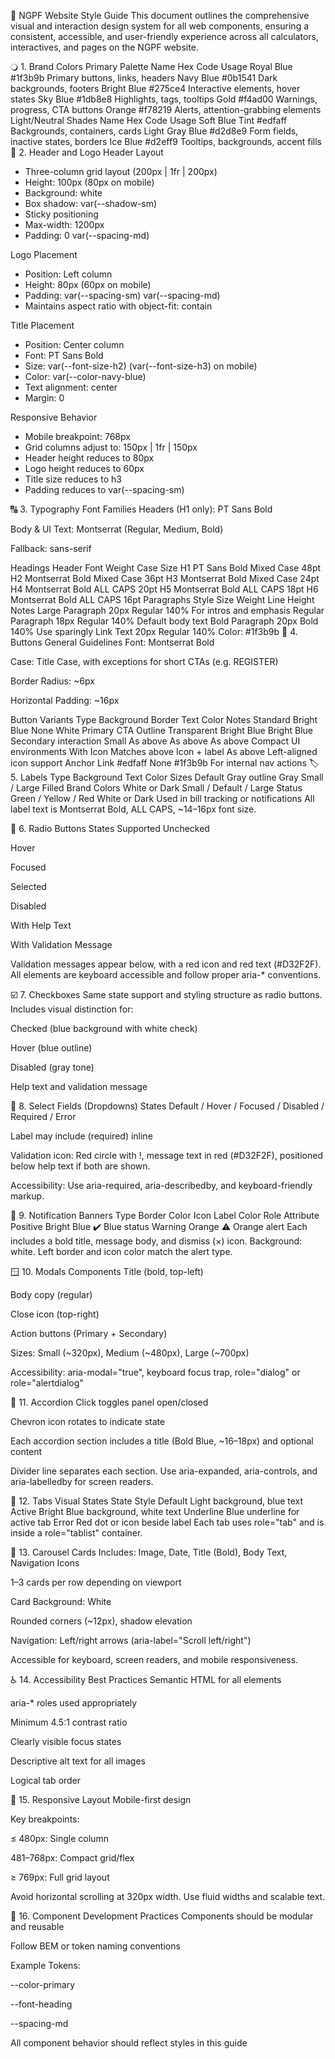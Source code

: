 🎨 NGPF Website Style Guide
This document outlines the comprehensive visual and interaction design system for all web components, ensuring a consistent, accessible, and user-friendly experience across all calculators, interactives, and pages on the NGPF website.

🔾 1. Brand Colors
Primary Palette
Name	Hex Code	Usage
Royal Blue	#1f3b9b	Primary buttons, links, headers
Navy Blue	#0b1541	Dark backgrounds, footers
Bright Blue	#275ce4	Interactive elements, hover states
Sky Blue	#1db8e8	Highlights, tags, tooltips
Gold	#f4ad00	Warnings, progress, CTA buttons
Orange	#f78219	Alerts, attention-grabbing elements
Light/Neutral Shades
Name	Hex Code	Usage
Soft Blue Tint	#edfaff	Backgrounds, containers, cards
Light Gray Blue	#d2d8e9	Form fields, inactive states, borders
Ice Blue	#d2eff9	Tooltips, backgrounds, accent fills
🧭 2. Header and Logo
Header Layout
- Three-column grid layout (200px | 1fr | 200px)
- Height: 100px (80px on mobile)
- Background: white
- Box shadow: var(--shadow-sm)
- Sticky positioning
- Max-width: 1200px
- Padding: 0 var(--spacing-md)

Logo Placement
- Position: Left column
- Height: 80px (60px on mobile)
- Padding: var(--spacing-sm) var(--spacing-md)
- Maintains aspect ratio with object-fit: contain

Title Placement
- Position: Center column
- Font: PT Sans Bold
- Size: var(--font-size-h2) (var(--font-size-h3) on mobile)
- Color: var(--color-navy-blue)
- Text alignment: center
- Margin: 0

Responsive Behavior
- Mobile breakpoint: 768px
- Grid columns adjust to: 150px | 1fr | 150px
- Header height reduces to 80px
- Logo height reduces to 60px
- Title size reduces to h3
- Padding reduces to var(--spacing-sm)

🔠 3. Typography
Font Families
Headers (H1 only): PT Sans Bold

Body & UI Text: Montserrat (Regular, Medium, Bold)

Fallback: sans-serif

Headings
Header	Font	Weight	Case	Size
H1	PT Sans	Bold	Mixed Case	48pt
H2	Montserrat	Bold	Mixed Case	36pt
H3	Montserrat	Bold	Mixed Case	24pt
H4	Montserrat	Bold	ALL CAPS	20pt
H5	Montserrat	Bold	ALL CAPS	18pt
H6	Montserrat	Bold	ALL CAPS	16pt
Paragraphs
Style	Size	Weight	Line Height	Notes
Large Paragraph	20px	Regular	140%	For intros and emphasis
Regular Paragraph	18px	Regular	140%	Default body text
Bold Paragraph	20px	Bold	140%	Use sparingly
Link Text	20px	Regular	140%	Color: #1f3b9b
🔘 4. Buttons
General Guidelines
Font: Montserrat Bold

Case: Title Case, with exceptions for short CTAs (e.g. REGISTER)

Border Radius: ~6px

Horizontal Padding: ~16px

Button Variants
Type	Background	Border	Text Color	Notes
Standard	Bright Blue	None	White	Primary CTA
Outline	Transparent	Bright Blue	Bright Blue	Secondary interaction
Small	As above	As above	As above	Compact UI environments
With Icon	Matches above	Icon + label	As above	Left-aligned icon support
Anchor Link	#edfaff	None	#1f3b9b	For internal nav actions
🏷️ 5. Labels
Type	Background	Text Color	Sizes
Default	Gray outline	Gray	Small / Large
Filled	Brand Colors	White or Dark	Small / Default / Large
Status	Green / Yellow / Red	White or Dark	Used in bill tracking or notifications
All label text is Montserrat Bold, ALL CAPS, ~14–16px font size.

🔘 6. Radio Buttons
States Supported
Unchecked

Hover

Focused

Selected

Disabled

With Help Text

With Validation Message

Validation messages appear below, with a red icon and red text (#D32F2F). All elements are keyboard accessible and follow proper aria-* conventions.

☑️ 7. Checkboxes
Same state support and styling structure as radio buttons. Includes visual distinction for:

Checked (blue background with white check)

Hover (blue outline)

Disabled (gray tone)

Help text and validation message

📝 8. Select Fields (Dropdowns)
States
Default / Hover / Focused / Disabled / Required / Error

Label may include (required) inline

Validation icon: Red circle with !, message text in red (#D32F2F), positioned below help text if both are shown.

Accessibility: Use aria-required, aria-describedby, and keyboard-friendly markup.

🔔 9. Notification Banners
Type	Border Color	Icon	Label Color	Role Attribute
Positive	Bright Blue	✔️	Blue	status
Warning	Orange	⚠️	Orange	alert
Each includes a bold title, message body, and dismiss (×) icon. Background: white. Left border and icon color match the alert type.

🪟 10. Modals
Components
Title (bold, top-left)

Body copy (regular)

Close icon (top-right)

Action buttons (Primary + Secondary)

Sizes: Small (~320px), Medium (~480px), Large (~700px)

Accessibility: aria-modal="true", keyboard focus trap, role="dialog" or role="alertdialog"

📂 11. Accordion
Click toggles panel open/closed

Chevron icon rotates to indicate state

Each accordion section includes a title (Bold Blue, ~16–18px) and optional content

Divider line separates each section. Use aria-expanded, aria-controls, and aria-labelledby for screen readers.

🧷 12. Tabs
Visual States
State	Style
Default	Light background, blue text
Active	Bright Blue background, white text
Underline	Blue underline for active tab
Error	Red dot or icon beside label
Each tab uses role="tab" and is inside a role="tablist" container.

🎠 13. Carousel Cards
Includes: Image, Date, Title (Bold), Body Text, Navigation Icons

1–3 cards per row depending on viewport

Card Background: White

Rounded corners (~12px), shadow elevation

Navigation: Left/right arrows (aria-label="Scroll left/right")

Accessible for keyboard, screen readers, and mobile responsiveness.

♿ 14. Accessibility Best Practices
Semantic HTML for all elements

aria-* roles used appropriately

Minimum 4.5:1 contrast ratio

Clearly visible focus states

Descriptive alt text for all images

Logical tab order

📱 15. Responsive Layout
Mobile-first design

Key breakpoints:

≤ 480px: Single column

481–768px: Compact grid/flex

≥ 769px: Full grid layout

Avoid horizontal scrolling at 320px width. Use fluid widths and scalable text.

🧩 16. Component Development Practices
Components should be modular and reusable

Follow BEM or token naming conventions

Example Tokens:

--color-primary

--font-heading

--spacing-md

All component behavior should reflect styles in this guide

